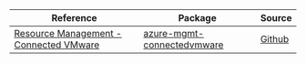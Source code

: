 | Reference | Package | Source |
|---|---|---|
|[Resource Management - Connected VMware](mgmt-connectedvmware-readme.md)|[azure-mgmt-connectedvmware](https://pypi.org/project/azure-mgmt-connectedvmware)|[Github](https://github.com/Azure/azure-sdk-for-python/blob/main/sdk/connectedvmware/azure-mgmt-connectedvmware)|
